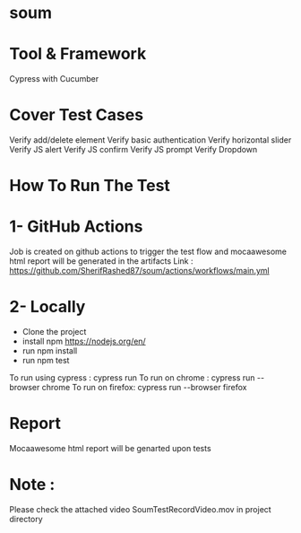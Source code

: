 # soum 

# Tool & Framework
Cypress with Cucumber

# Cover Test Cases
Verify add/delete element
Verify basic authentication
Verify horizontal slider
Verify JS alert
Verify JS confirm
Verify JS prompt
Verify Dropdown

# How To Run The Test
# 1- GitHub Actions
Job is created on github actions to trigger the test flow and mocaawesome html report will be generated in the artifacts
Link : https://github.com/SherifRashed87/soum/actions/workflows/main.yml

# 2- Locally
- Clone the project 
- install npm https://nodejs.org/en/
- run npm install
- run npm test

To run using cypress : cypress run
To run on chrome : cypress run --browser chrome
To run on firefox: cypress run --browser firefox

# Report
Mocaawesome html report will be genarted upon tests



# Note : 
Please check the attached video SoumTestRecordVideo.mov in project directory
